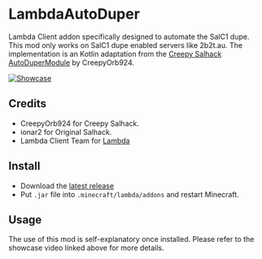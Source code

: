 # LambdaAutoDuper

Lambda Client addon specifically designed to automate the SalC1 dupe. This mod only works on SalC1 dupe enabled servers like 2b2t.au. The implementation is an Kotlin adaptation from the [Creepy Salhack AutoDuperModule](https://github.com/CreepyOrb924/creepy-salhack/blob/master/src/main/java/me/ionar/salhack/module/misc/AutoDuperModule.java) by CreepyOrb924.

[![Showcase](https://img.youtube.com/vi/YrZeBYj6Vj0/0.jpg)](https://youtu.be/YrZeBYj6Vj0)

## Credits
- CreepyOrb924 for Creepy Salhack.
- ionar2 for Original Salhack.
- Lambda Client Team for [Lambda](https://github.com/lambda-client/lambda)

## Install
- Download the [latest release](https://github.com/RemainingToast/LambdaAutoDuper/releases)
- Put `.jar` file into `.minecraft/lambda/addons` and restart Minecraft.

## Usage
The use of this mod is self-explanatory once installed. Please refer to the showcase video linked above for more details.